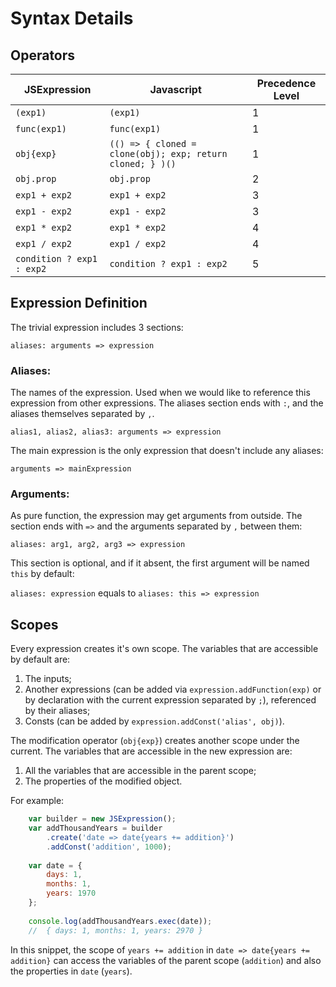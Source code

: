 # Syntax Details

## Operators

| JSExpression | Javascript | Precedence Level |
| - | - | - |
| ` (exp1) ` | ` (exp1) ` | 1 |
| ` func(exp1) ` | ` func(exp1) ` | 1 |
| ` obj{exp} ` | ` (() => { cloned = clone(obj); exp; return cloned; } )() ` | 1 |
| ` obj.prop ` | ` obj.prop ` | 2 |
| ` exp1 + exp2 ` | ` exp1 + exp2 ` | 3 |
| ` exp1 - exp2 ` | ` exp1 - exp2 ` | 3 |
| ` exp1 * exp2 ` | ` exp1 * exp2 ` | 4 |
| ` exp1 / exp2 ` | ` exp1 / exp2 ` | 4 |
| ` condition ? exp1 : exp2 ` | ` condition ? exp1 : exp2 ` | 5 |

## Expression Definition

The trivial expression includes 3 sections:

` aliases: arguments => expression `

### Aliases:
The names of the expression.
Used when we would like to reference this expression from other expressions.
The aliases section ends with ` : `, and the aliases themselves separated by ` , `.

` alias1, alias2, alias3: arguments => expression `

The main expression is the only expression that doesn't include any aliases:

`arguments => mainExpression `

### Arguments:
As pure function, the expression may get arguments from outside.
The section ends with ` => ` and the arguments separated by ` , ` between them:

` aliases: arg1, arg2, arg3 => expression `

This section is optional, and if it absent, the first argument will be named ` this ` by default:

` aliases: expression ` equals to ` aliases: this => expression `

## Scopes

Every expression creates it's own scope.
The variables that are accessible by default are:
1. The inputs;
2. Another expressions (can be added via `expression.addFunction(exp)` or by declaration with the current expression separated by `;`), referenced by their aliases;
3. Consts (can be added by `expression.addConst('alias', obj)`).

The modification operator (`obj{exp}`) creates another scope under the current.
The variables that are accessible in the new expression are:
1. All the variables that are accessible in the parent scope;
2. The properties of the modified object.

For example:

```JavaScript
    var builder = new JSExpression();
    var addThousandYears = builder
        .create('date => date{years += addition}')
        .addConst('addition', 1000);
    
    var date = {
        days: 1,
        months: 1,
        years: 1970
    };
    
    console.log(addThousandYears.exec(date));
    //  { days: 1, months: 1, years: 2970 }
```

In this snippet, the scope of `years += addition` in `date => date{years += addition}` can access the variables of the parent scope (`addition`) and also the properties in `date` (`years`).
